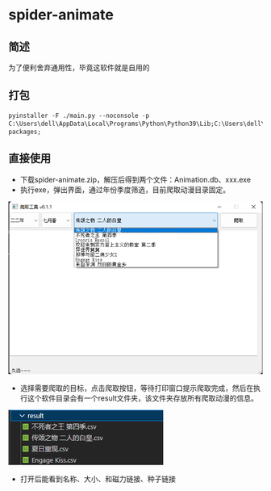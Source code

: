 # spider-animate


## 简述
为了便利舍弃通用性，毕竟这软件就是自用的

## 打包
```
pyinstaller -F ./main.py --noconsole -p C:\Users\dell\AppData\Local\Programs\Python\Python39\Lib;C:\Users\dell\AppData\Local\Programs\Python\Python39\Lib\site-packages; 
```

## 直接使用
* 下载spider-animate.zip，解压后得到两个文件：Animation.db、xxx.exe
* 执行exe，弹出界面，通过年份季度筛选，目前爬取动漫目录固定。

![](./pic/p_1.png)

* 选择需要爬取的目标，点击爬取按钮，等待打印窗口提示爬取完成，然后在执行这个软件目录会有一个result文件夹，该文件夹存放所有爬取动漫的信息。

![](./pic/p_2.png)

* 打开后能看到名称、大小、和磁力链接、种子链接
